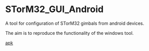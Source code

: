 # STorM32_GUI_Android

A tool for configuration of STorM32 gimbals from android devices.

The aim is to reproduce the functionality of the windows tool.

[apk](app/STorM32-GUI-release20161008144711.apk)
